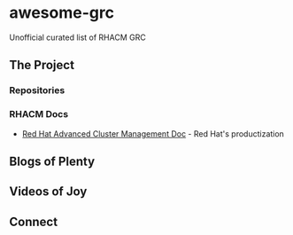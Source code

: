 # awesome-grc
Unofficial curated list of RHACM GRC 

## The Project 
### Repositories 
### RHACM Docs 
- [Red Hat Advanced Cluster Management Doc](https://access.redhat.com/documentation/en-us/red_hat_advanced_cluster_management_for_kubernetes/2.2/html/security/index) - Red Hat's productization 
## Blogs of Plenty 

## Videos of Joy 

## Connect 
